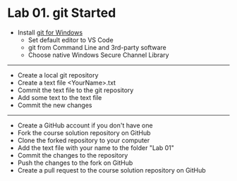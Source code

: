 # Lab 01. git Started

- Install [git for Windows](https://git-scm.com/downloads)
  - Set default editor to VS Code
  - git from Command Line and 3rd-party software
  - Choose native Windows Secure Channel Library

---

- Create a local git repository
- Create a text file \<YourName\>.txt
- Commit the text file to the git repository
- Add some text to the text file
- Commit the new changes

---

- Create a GitHub account if you don't have one
- Fork the course solution repository on GitHub
- Clone the forked repository to your computer
- Add the text file with your name to the folder "Lab 01"
- Commit the changes to the repository
- Push the changes to the fork on GitHub
- Create a pull request to the course solution repository on GitHub
